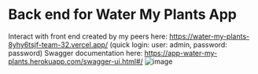 # Back end for Water My Plants App
Interact with front end created by my peers here:
https://water-my-plants-8yhy6tsjf-team-32.vercel.app/
(quick login: user: admin, password: password)
Swagger documentation here:
https://app-water-my-plants.herokuapp.com/swagger-ui.html#/
![image](https://user-images.githubusercontent.com/73509539/116611412-540c7d00-a904-11eb-8155-b3d84a3b3a82.png)
